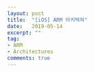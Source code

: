 ```yaml
---
layout: post
title:  "[iOS] ARM 아키텍쳐"
date:   2019-05-14
excerpt: ""
tag:
- ARM 
- Architectures
comments: true
---
```


